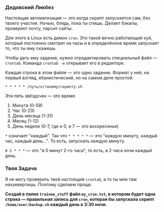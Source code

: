 ### Дедовский Ликбез

Настоящая автоматизация — это когда скрипт запускается сам, без твоего участия. Ночью, блядь, пока ты спишь. Делает бэкапы, проверяет почту, парсит сайты.

Для этого в Linux есть демон `cron`. Это такой вечно работающий хуй, который постоянно смотрит на часы и в определённое время запускает то, что ты ему скажешь.

Чтобы дать ему задание, нужно отредактировать специальный файл — `crontab`. Команда `crontab -e` открывает его в редакторе.

Каждая строка в этом файле — это одно задание. Формат у неё, на первый взгляд, ебанистический, но на самом деле простой:

`* * * * * /путь/к/твоему/скрипту.sh`

Эти пять звёздочек — это время:
1.  Минута (0-59)
2.  Час (0-23)
3.  День месяца (1-31)
4.  Месяц (1-12)
5.  День недели (0-7, где и 0, и 7 — это воскресенье)

`*` означает "каждый". Так что `* * * * *` — это "каждую минуту, каждый час, каждый день...". То есть, запускать каждую минуту.

`0 2 * * *` — это "в 0 минут 2-го часа", то есть, в 2 часа ночи каждый день.

### Твоя Задача

Я не могу проверить твой настоящий `crontab`, а то ты мне там нахуевертишь. Поэтому сделаем проще.

**Создай в папке `trainee_stuff` файл `my_cron.txt`, в котором будет одна строка — правильная запись для `cron`, которая бы запускала скрипт `/home/user/backup.sh` каждый день в 3:30 ночи.**
